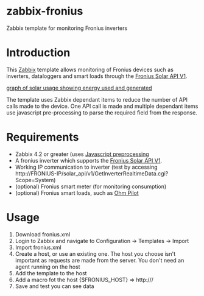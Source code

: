 # zabbix-fronius
Zabbix template for monitoring Fronius inverters

# Introduction
This [Zabbix](https://www.zabbix.com/) template allows monitoring of Fronius devices such as inverters, dataloggers and smart loads through the [Fronius Solar API V1](https://www.fronius.com/en/photovoltaics/products/all-products/system-monitoring/open-interfaces/fronius-solar-api-json-).

[graph of solar usage showing energy used and generated](https://raw.githubusercontent.com/wilsonwaters/zabbix-fronius/master/doc/fronius-graph.png "Example graph")

The template uses Zabbix dependant items to reduce the number of API calls made to the device. One API call is made and multiple dependant items use javascript pre-processing to parse the required field from the response.

# Requirements
* Zabbix 4.2 or greater (uses [Javascript preprocessing](https://blog.zabbix.com/javascript-support-in-item-preprocessing/6901/)
* A fronius inverter which supports the [Fronius Solar API V1](https://www.fronius.com/en/photovoltaics/products/all-products/system-monitoring/open-interfaces/fronius-solar-api-json-).
* Working IP communication to inverter (test by accessing http://FRONIUS-IP/solar_api/v1/GetInverterRealtimeData.cgi?Scope=System)
* (optional) Fronius smart meter (for monitoring consumption)
* (optional) Fronius smart loads, such as [Ohm Pilot](https://www.fronius.com/en/photovoltaics/products/all-products/solutions/fronius-solution-for-heat-generation/fronius-ohmpilot/fronius-ohmpilot)

# Usage
1. Download fronius.xml
1. Login to Zabbix and navigate to Configuration -> Templates -> Import
1. Import fronius.xml
1. Create a host, or use an existing one. The host you choose isn't important as requests are made from the server. You don't need an agent running on the host
1. Add the template to the host
1. Add a macro fot the host {$FRONIUS_HOST} => http://<IP or hostname of inverter>/
1. Save and test you can see data

